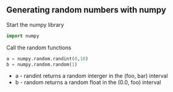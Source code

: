## Generating random numbers with numpy

Start the numpy library
```python
import numpy
```
Call the random functions
```python
a = numpy.random.randint(0,10)
b = numpy.random.random(1)
```

- a - randint returns a random interger in the (foo, bar) interval
- b - random returns a random float in the (0.0, foo) interval